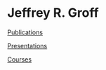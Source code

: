 # Jeffrey R. Groff

[Publications](parts/publications.md)

[Presentations](parts/presentations.md)

[Courses](parts/courses.md)
